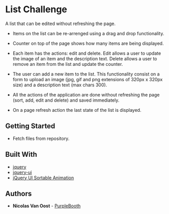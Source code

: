 # List Challenge

A list that can be edited without refreshing the page.

*   Items on the list can be re-arrenged using a drag and drop functionality.

*   Counter on top of the page shows how many items are being displayed.

* 	Each item has the actions: edit and delete. Edit allows a user to update the image of an item and the description        text. Delete allows a user to remove an item from the list and update the counter.

*   The user can add a new item to the list. This functionality consist on a form to upload an image (jpg, gif and png       extensions of 320px x 320px size) and a description text (max chars 300).

*   All the actions of the application are done without refreshing the page (sort, add, edit and delete) and saved           immediately.

*   On a page refresh action the last state of the list is displayed.
	
## Getting Started

* Fetch files from repository.

## Built With

* [jquery](https://jquery.com/) 
* [jquery-ui](https://jqueryui.com/) 
* [jQuery UI Sortable Animation](https://github.com/egych/jquery-ui-sortable-animation) 

## Authors

* **Nicolas Van Oost** - [PurpleBooth](https://github.com/Van-Oost)

